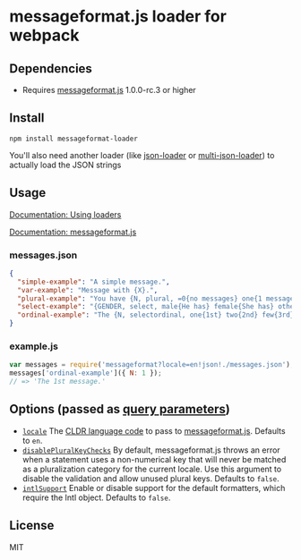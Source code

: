 # messageformat.js loader for webpack

## Dependencies

* Requires [messageformat.js](https://github.com/messageformat/messageformat.js) 1.0.0-rc.3 or higher

## Install

```
npm install messageformat-loader
```

You'll also need another loader (like [json-loader](https://github.com/webpack/json-loader) or [multi-json-loader](https://github.com/cletusw/multi-json-loader)) to actually load the JSON strings

## Usage

[Documentation: Using loaders](http://webpack.github.io/docs/using-loaders.html)

[Documentation: messageformat.js](https://messageformat.github.io/)

### messages.json

```json
{
  "simple-example": "A simple message.",
  "var-example": "Message with {X}.",
  "plural-example": "You have {N, plural, =0{no messages} one{1 message} other{# messages}}.",
  "select-example": "{GENDER, select, male{He has} female{She has} other{They have}} sent you a message.",
  "ordinal-example": "The {N, selectordinal, one{1st} two{2nd} few{3rd} other{#th}} message."
}
```

### example.js

``` javascript
var messages = require('messageformat?locale=en!json!./messages.json');
messages['ordinal-example']({ N: 1 });
// => 'The 1st message.'
```

## Options (passed as [query parameters](http://webpack.github.io/docs/using-loaders.html#query-parameters))

* [`locale`](https://messageformat.github.io/messageformat.js/doc/MessageFormat.html#MessageFormat) The [CLDR language code](http://www.unicode.org/cldr/charts/29/supplemental/language_territory_information.html) to pass to [messageformat.js](https://messageformat.github.io/messageformat.js/doc/MessageFormat.html). Defaults to `en`.
* [`disablePluralKeyChecks`](https://messageformat.github.io/messageformat.js/doc/MessageFormat.html#disablePluralKeyChecks) By default, messageformat.js throws an error when a statement uses a non-numerical key that will never be matched as a pluralization category for the current locale. Use this argument to disable the validation and allow unused plural keys. Defaults to `false`.
* [`intlSupport`](https://messageformat.github.io/messageformat.js/doc/MessageFormat.html#setIntlSupport) Enable or disable support for the default formatters, which require the Intl object. Defaults to `false`.


## License

MIT
